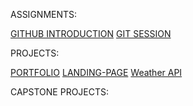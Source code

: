 ASSIGNMENTS:

[GITHUB INTRODUCTION](https://github.com/Sarisha-T/LU-FS-PGP-GITHUB)
[GIT SESSION](https://github.com/Sarisha-T/LU-FS-Web-dev-GIT)

PROJECTS:

[PORTFOLIO](https://github.com/Sarisha-T/PORTFOLIO-SARISHA-LU)
[LANDING-PAGE](https://github.com/Sarisha-T/LANDING-PAGE)
[Weather API](https://github.com/Weather-API)

CAPSTONE PROJECTS:

